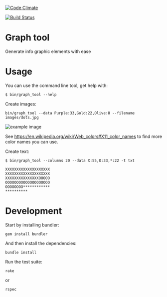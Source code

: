 [![Code Climate](https://codeclimate.com/github/eikes/graph_tool/badges/gpa.svg)](https://codeclimate.com/github/eikes/graph_tool)

[![Build Status](https://travis-ci.org/eikes/graph_tool.svg?branch=master)](https://travis-ci.org/eikes/graph_tool)

# Graph tool

Generate info graphic elements with ease

# Usage

You can use the command line tool, get help with:

    $ bin/graph_tool --help
    
Create images:
    
    bin/graph_tool --data Purple:33,Gold:22,Olive:8 --filename images/dots.jpg

![example image](https://raw.githubusercontent.com/eikes/graph_tool/master/images/dots.jpg)

See https://en.wikipedia.org/wiki/Web_colors#X11_color_names to find more color names you can use.
    
Create text:

    $ bin/graph_tool --columns 20 --data X:55,O:33,*:22 -t txt

    XXXXXXXXXXXXXXXXXXXX
    XXXXXXXXXXXXXXXXXXXX
    XXXXXXXXXXXXXXXOOOOO
    OOOOOOOOOOOOOOOOOOOO
    OOOOOOOO************
    **********

# Development

Start by installing bundler:

    gem install bundler

And then install the dependencies:

    bundle install

Run the test suite:

    rake

or

    rspec
